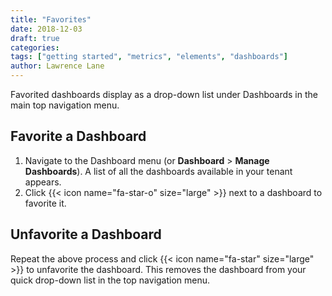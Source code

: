 ```yaml
---
title: "Favorites"
date: 2018-12-03
draft: true
categories:
tags: ["getting started", "metrics", "elements", "dashboards"]
author: Lawrence Lane
---
```


Favorited dashboards display as a drop-down list under Dashboards in the main top navigation menu.

## Favorite a Dashboard
1. Navigate to the Dashboard menu (or **Dashboard** > **Manage Dashboards**). A list of all the dashboards available in your tenant appears.
2. Click {{< icon name="fa-star-o" size="large" >}} next to a dashboard to favorite it.

## Unfavorite a Dashboard
Repeat the above process and click {{< icon name="fa-star" size="large" >}} to unfavorite the dashboard. This removes the dashboard from your quick drop-down list in the top navigation menu.
